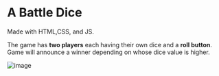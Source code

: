 # A Battle Dice

Made with HTML,CSS, and JS.

The game has **two players** each having their own dice and a **roll button**. \
Game will announce a winner depending on whose dice value is higher.

![image](https://user-images.githubusercontent.com/85562020/124503512-5c40d700-dde3-11eb-8846-4fe7c7cb1300.png)

